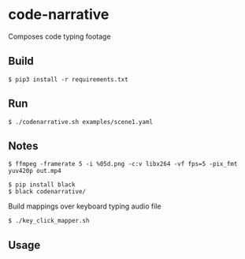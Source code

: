 # code-narrative

Composes code typing footage

## Build
```shell
$ pip3 install -r requirements.txt
```

## Run
```shell
$ ./codenarrative.sh examples/scene1.yaml 
```

## Notes
```shell
$ ffmpeg -framerate 5 -i %05d.png -c:v libx264 -vf fps=5 -pix_fmt yuv420p out.mp4
```

```shell
$ pip install black
$ black codenarrative/
```

Build mappings over keyboard typing audio file
```shell
$ ./key_click_mapper.sh
```

## Usage

```yaml
```
